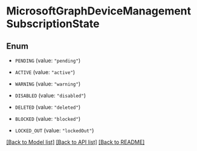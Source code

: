 # MicrosoftGraphDeviceManagementSubscriptionState

## Enum


* `PENDING` (value: `"pending"`)

* `ACTIVE` (value: `"active"`)

* `WARNING` (value: `"warning"`)

* `DISABLED` (value: `"disabled"`)

* `DELETED` (value: `"deleted"`)

* `BLOCKED` (value: `"blocked"`)

* `LOCKED_OUT` (value: `"lockedOut"`)


[[Back to Model list]](../README.md#documentation-for-models) [[Back to API list]](../README.md#documentation-for-api-endpoints) [[Back to README]](../README.md)


